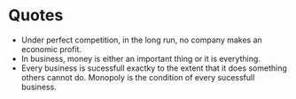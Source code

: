 # Quotes
- Under perfect competition, in the long run, no company makes an economic profit.
- In business, money is either an important thing or it is everything.
- Every business is sucessfull exactky to the extent that it does something others cannot do. Monopoly is the condition of every sucessfull business.

